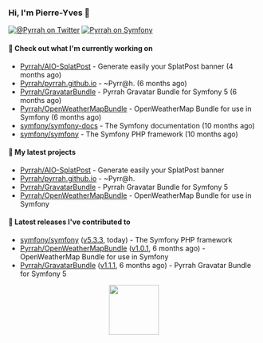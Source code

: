 ### Hi, I'm Pierre-Yves 👋

[![@_Pyrrah_ on Twitter](https://shields.io/badge/twitter-%40__Pyrrah__-blue.svg?logo=twitter&style=flat-square)](https://twitter.com/intent/follow?screen_name=_Pyrrah_)
[![Pyrrah on Symfony](https://shields.io/badge/connect-Pyrrah-blue?logo=symfony&style=flat-square)](https://connect.symfony.com/profile/pyrrah)

#### 👷 Check out what I'm currently working on

- [Pyrrah/AIO-SplatPost](https://github.com/Pyrrah/AIO-SplatPost) - Generate easily your SplatPost banner (4 months ago)
- [Pyrrah/pyrrah.github.io](https://github.com/Pyrrah/pyrrah.github.io) - ~Pyrr@h. (6 months ago)
- [Pyrrah/GravatarBundle](https://github.com/Pyrrah/GravatarBundle) - Pyrrah Gravatar Bundle for Symfony 5 (6 months ago)
- [Pyrrah/OpenWeatherMapBundle](https://github.com/Pyrrah/OpenWeatherMapBundle) - OpenWeatherMap Bundle for use in Symfony (6 months ago)
- [symfony/symfony-docs](https://github.com/symfony/symfony-docs) - The Symfony documentation (10 months ago)
- [symfony/symfony](https://github.com/symfony/symfony) - The Symfony PHP framework (10 months ago)

#### 🌱 My latest projects

- [Pyrrah/AIO-SplatPost](https://github.com/Pyrrah/AIO-SplatPost) - Generate easily your SplatPost banner
- [Pyrrah/pyrrah.github.io](https://github.com/Pyrrah/pyrrah.github.io) - ~Pyrr@h.
- [Pyrrah/GravatarBundle](https://github.com/Pyrrah/GravatarBundle) - Pyrrah Gravatar Bundle for Symfony 5
- [Pyrrah/OpenWeatherMapBundle](https://github.com/Pyrrah/OpenWeatherMapBundle) - OpenWeatherMap Bundle for use in Symfony

#### 🔭 Latest releases I've contributed to

- [symfony/symfony](https://github.com/symfony/symfony) ([v5.3.3](https://github.com/symfony/symfony/releases/tag/v5.3.3), today) - The Symfony PHP framework
- [Pyrrah/OpenWeatherMapBundle](https://github.com/Pyrrah/OpenWeatherMapBundle) ([v1.0.1](https://github.com/Pyrrah/OpenWeatherMapBundle/releases/tag/v1.0.1), 6 months ago) - OpenWeatherMap Bundle for use in Symfony
- [Pyrrah/GravatarBundle](https://github.com/Pyrrah/GravatarBundle) ([v1.1.1](https://github.com/Pyrrah/GravatarBundle/releases/tag/v1.1.1), 6 months ago) - Pyrrah Gravatar Bundle for Symfony 5

<p align="center">
  <img width="100" src="https://media.giphy.com/media/WFZvB7VIXBgiz3oDXE/giphy.gif">
</p>

